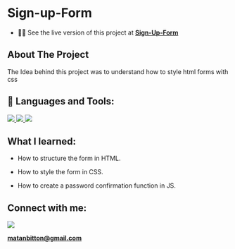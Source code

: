 # Sign-up-Form
- 👨‍💻 See the live version of this project at **[Sign-Up-Form](https://matanbitton.github.io/Sign-up-Form/)**

## About The Project

The Idea behind this project was to understand how to style html forms with css


## 🚀 Languages and Tools:

<p align="left"> 
    <a href="https://developer.mozilla.org/en-US/docs/Web/JavaScript" target="_blank"> <img src="https://img.icons8.com/color/48/000000/javascript.png"/> </a> 
    <a href="https://www.w3.org/html/" target="_blank"> <img src="https://img.icons8.com/color/48/000000/html-5.png"/> </a> 
    <a href="https://www.w3schools.com/css/" target="_blank"> <img src="https://img.icons8.com/color/48/000000/css3.png"/> </a> 
</p>


## What I learned:

- How to structure the form in HTML.

- How to style the form in CSS.

- How to create a password confirmation function in JS.



## Connect with me:
<p align="left">

<a href = "https://www.linkedin.com/in/matan-bitton-90a054210/"><img src="https://img.icons8.com/fluent/48/000000/linkedin.png"/></a>

**matanbitton@gmail.com**